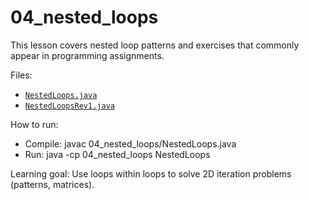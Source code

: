 # 04_nested_loops

This lesson covers nested loop patterns and exercises that commonly appear in programming assignments.

Files:
- [`NestedLoops.java`](04_nested_loops/NestedLoops.java:1)
- [`NestedLoopsRev1.java`](04_nested_loops/NestedLoopsRev1.java:1)

How to run:
- Compile: javac 04_nested_loops/NestedLoops.java
- Run: java -cp 04_nested_loops NestedLoops

Learning goal: Use loops within loops to solve 2D iteration problems (patterns, matrices).
